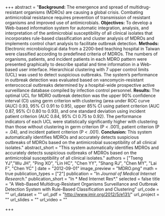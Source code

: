 +++
abstract = "**Background:** The emergence and spread of multidrug-resistant organisms (MDROs) are causing a global crisis. Combating antimicrobial resistance requires prevention of transmission of resistant organisms and improved use of antimicrobials. **Objectives:** To develop a Web-based information system for automatic integration, analysis, and interpretation of the antimicrobial susceptibility of all clinical isolates that incorporates rule-based classification and cluster analysis of MDROs and implements control chart analysis to facilitate outbreak detection. **Methods:** Electronic microbiological data from a 2200-bed teaching hospital in Taiwan were classified according to predefined criteria of MDROs. The numbers of organisms, patients, and incident patients in each MDRO pattern were presented graphically to describe spatial and time information in a Web-based user interface. Hierarchical clustering with 7 upper control limits (UCL) was used to detect suspicious outbreaks. The system’s performance in outbreak detection was evaluated based on vancomycin-resistant enterococcal outbreaks determined by a hospital-wide prospective active surveillance database compiled by infection control personnel. **Results:** The optimal UCL for MDRO outbreak detection was the upper 90% confidence interval (CI) using germ criterion with clustering (area under ROC curve (AUC) 0.93, 95% CI 0.91 to 0.95), upper 85% CI using patient criterion (AUC 0.87, 95% CI 0.80 to 0.93), and one standard deviation using incident patient criterion (AUC 0.84, 95% CI 0.75 to 0.92). The performance indicators of each UCL were statistically significantly higher with clustering than those without clustering in germ criterion (P < .001), patient criterion (P = .04), and incident patient criterion (P < .001). **Conclusion:** This system automatically identifies MDROs and accurately detects suspicious outbreaks of MDROs based on the antimicrobial susceptibility of all clinical isolates."
abstract_short = "This system automatically identifies MDROs and accurately detects suspicious outbreaks of MDROs based on the antimicrobial susceptibility of all clinical isolates."
authors = ["Tseng YJ","Wu JH", "Ping XO", "Lin HC", "Chen YY", "Shang RJ", "Chen MY", "Lai F", "Chen YC" ]
date = "2012-09-01"
image_preview = "MDRO.png"
math = true
publication_types = ["2"]
publication = "In *Journal of Medical Internet Research*."
publication_short = "In * Med Internet Res*."
selected = false
title = "A Web-Based Multidrug-Resistant Organisms Surveillance and Outbreak Detection System with Rule-Based Classification and Clustering"
url_code = ""
url_dataset = ""
url_pdf = "http://www.jmir.org/2012/5/e131/"
url_project = ""
url_slides = ""
url_video = ""

+++
